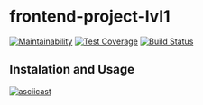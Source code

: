 # frontend-project-lvl1
[![Maintainability](https://api.codeclimate.com/v1/badges/a99a88d28ad37a79dbf6/maintainability)](https://codeclimate.com/github/codeclimate/codeclimate/maintainability)
[![Test Coverage](https://api.codeclimate.com/v1/badges/a99a88d28ad37a79dbf6/test_coverage)](https://codeclimate.com/github/codeclimate/codeclimate/test_coverage)
[![Build Status](https://travis-ci.com/malevka/frontend-project-lvl1.svg?branch=master)](https://travis-ci.com/malevka/frontend-project-lvl1)
## Instalation and Usage
[![asciicast](https://asciinema.org/a/mzTraPsgwIbwFYcgmkLYnAiHf.png)](https://asciinema.org/a/mzTraPsgwIbwFYcgmkLYnAiHf)
